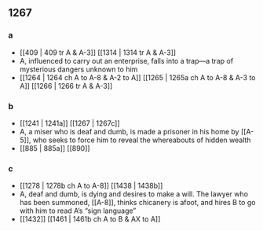 ## 1267
### a
- [[409 | 409 tr A &amp; A-3]] [[1314 | 1314 tr A &amp; A-3]] 
- A, influenced to carry out an enterprise, falls into a trap—a trap of mysterious dangers unknown to him
- [[1264 | 1264 ch A to A-8 &amp; A-2 to A]] [[1265 | 1265a ch A to A-8 &amp; A-3 to A]] [[1266 | 1266 tr A &amp; A-3]] 

### b
- [[1241 | 1241a]] [[1267 | 1267c]] 
- A, a miser who is deaf and dumb, is made a prisoner in his home by [[A-5]], who seeks to force him to reveal the whereabouts of hidden wealth
- [[885 | 885a]] [[890]] 

### c
- [[1278 | 1278b ch A to A-8]] [[1438 | 1438b]] 
- A, deaf and dumb, is dying and desires to make a will. The lawyer who has been summoned, [[A-8]], thinks chicanery is afoot, and hires B to go with him to read A’s “sign language”
- [[1432]] [[1461 | 1461b ch A to B &amp; AX to A]] 

